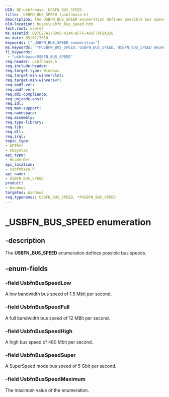 ```yaml
---
UID: NE:usbfnbase._USBFN_BUS_SPEED
title: _USBFN_BUS_SPEED (usbfnbase.h)
description: The USBFN_BUS_SPEED enumeration defines possible bus speeds.
old-location: buses\usbfn_bus_speed.htm
tech.root: usbref
ms.assetid: B97E27A1-0D95-41AA-8FF6-A92F70FBAD28
ms.date: 05/07/2018
keywords: ["_USBFN_BUS_SPEED enumeration"]
ms.keywords: "*PUSBFN_BUS_SPEED, USBFN_BUS_SPEED, USBFN_BUS_SPEED enumeration [Buses], UsbfnBusSpeedFull, UsbfnBusSpeedHigh, UsbfnBusSpeedLow, UsbfnBusSpeedMaximum, UsbfnBusSpeedSuper, _USBFN_BUS_SPEED, buses.usbfn_bus_speed, usbfnbase/USBFN_BUS_SPEED, usbfnbase/UsbfnBusSpeedFull, usbfnbase/UsbfnBusSpeedHigh, usbfnbase/UsbfnBusSpeedLow, usbfnbase/UsbfnBusSpeedMaximum, usbfnbase/UsbfnBusSpeedSuper"
f1_keywords:
 - "usbfnbase/USBFN_BUS_SPEED"
req.header: usbfnbase.h
req.include-header: 
req.target-type: Windows
req.target-min-winverclnt: 
req.target-min-winversvr: 
req.kmdf-ver: 
req.umdf-ver: 
req.ddi-compliance: 
req.unicode-ansi: 
req.idl: 
req.max-support: 
req.namespace: 
req.assembly: 
req.type-library: 
req.lib: 
req.dll: 
req.irql: 
topic_type:
- APIRef
- kbSyntax
api_type:
- HeaderDef
api_location:
- usbfnbase.h
api_name:
- USBFN_BUS_SPEED
product:
- Windows
targetos: Windows
req.typenames: USBFN_BUS_SPEED, *PUSBFN_BUS_SPEED
---
```


# _USBFN_BUS_SPEED enumeration


## -description


The <b>USBFN_BUS_SPEED</b> enumeration defines possible bus speeds.


## -enum-fields




### -field UsbfnBusSpeedLow

A low bandwidth bus speed of 1.5 Mbit per second.


### -field UsbfnBusSpeedFull

A full bandwidth bus speed of 12 MBit per second.


### -field UsbfnBusSpeedHigh

A high bus speed of 480 Mbit per second.


### -field UsbfnBusSpeedSuper

A SuperSpeed mode bus speed of 5 Gbit per second.


### -field UsbfnBusSpeedMaximum

The maximum value of the enumeration.

